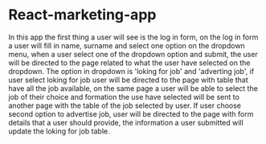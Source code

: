 # React-marketing-app

In this app the first thing a user will see is the log in form,  on the log in form a user will fill in name, surname and select one option on the dropdown menu, when a user select one of the dropdown option and submit, the user will be directed to the page related to what the user have selected on the dropdown. The option in dropdown  is 'loking for job' and 'adverting job', if user select loking for job  user will be directed to the page with table that have all the job available, on the same page a user will be able to select the job of their choice and formation the use have selected will be sent to another page with the table of the job selected by user. If user choose second option to advertise job, user will be directed to the page with form details that a user should provide, the information a user submitted will update the loking for job table. 